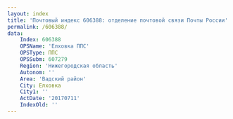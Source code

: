 ```yaml
---
layout: index
title: 'Почтовый индекс 606388: отделение почтовой связи Почты России'
permalink: /606388/
data:
    Index: 606388
    OPSName: 'Елховка ППС'
    OPSType: ППС
    OPSSubm: 607279
    Region: 'Нижегородская область'
    Autonom: ''
    Area: 'Вадский район'
    City: Елховка
    City1: ''
    ActDate: '20170711'
    IndexOld: ''
---
```

